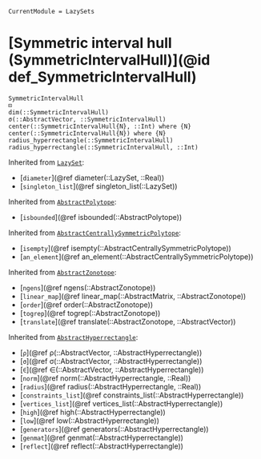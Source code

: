 ```@meta
CurrentModule = LazySets
```

# [Symmetric interval hull (SymmetricIntervalHull)](@id def_SymmetricIntervalHull)

```@docs
SymmetricIntervalHull
⊡
dim(::SymmetricIntervalHull)
σ(::AbstractVector, ::SymmetricIntervalHull)
center(::SymmetricIntervalHull{N}, ::Int) where {N}
center(::SymmetricIntervalHull{N}) where {N}
radius_hyperrectangle(::SymmetricIntervalHull)
radius_hyperrectangle(::SymmetricIntervalHull, ::Int)
```
Inherited from [`LazySet`](@ref):
* [`diameter`](@ref diameter(::LazySet, ::Real))
* [`singleton_list`](@ref singleton_list(::LazySet))

Inherited from [`AbstractPolytope`](@ref):
* [`isbounded`](@ref isbounded(::AbstractPolytope))

Inherited from [`AbstractCentrallySymmetricPolytope`](@ref):
* [`isempty`](@ref isempty(::AbstractCentrallySymmetricPolytope))
* [`an_element`](@ref an_element(::AbstractCentrallySymmetricPolytope))

Inherited from [`AbstractZonotope`](@ref):
* [`ngens`](@ref ngens(::AbstractZonotope))
* [`linear_map`](@ref linear_map(::AbstractMatrix, ::AbstractZonotope))
* [`order`](@ref order(::AbstractZonotope))
* [`togrep`](@ref togrep(::AbstractZonotope))
* [`translate`](@ref translate(::AbstractZonotope, ::AbstractVector))

Inherited from [`AbstractHyperrectangle`](@ref):
* [`ρ`](@ref ρ(::AbstractVector, ::AbstractHyperrectangle))
* [`σ`](@ref σ(::AbstractVector, ::AbstractHyperrectangle))
* [`∈`](@ref ∈(::AbstractVector, ::AbstractHyperrectangle))
* [`norm`](@ref norm(::AbstractHyperrectangle, ::Real))
* [`radius`](@ref radius(::AbstractHyperrectangle, ::Real))
* [`constraints_list`](@ref constraints_list(::AbstractHyperrectangle))
* [`vertices_list`](@ref vertices_list(::AbstractHyperrectangle))
* [`high`](@ref high(::AbstractHyperrectangle))
* [`low`](@ref low(::AbstractHyperrectangle))
* [`generators`](@ref generators(::AbstractHyperrectangle))
* [`genmat`](@ref genmat(::AbstractHyperrectangle))
* [`reflect`](@ref reflect(::AbstractHyperrectangle))
